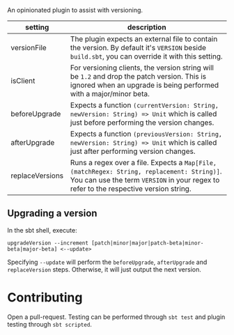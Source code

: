 An opinionated plugin to assist with versioning.

| setting    | description      |
|------------|------------------|
| versionFile | The plugin expects an external file to contain the version. By default it's `VERSION` beside `build.sbt`, you can override it with this setting. |
| isClient | For versioning clients, the version string will be `1.2` and drop the patch version. This is ignored when an upgrade is being performed with a major/minor beta. |
| beforeUpgrade | Expects a function `(currentVersion: String, newVersion: String) => Unit` which is called just before performing the version changes. |
| afterUpgrade | Expects a function `(previousVersion: String, newVersion: String) => Unit` which is called just after performing version changes. |
| replaceVersions | Runs a regex over a file. Expects a `Map[File, (matchRegex: String, replacement: String)]`. You can use the term `VERSION` in your regex to refer to the respective version string. |

## Upgrading a version

In the sbt shell, execute:

`upgradeVersion --increment [patch|minor|major|patch-beta|minor-beta|major-beta] <--update>`

Specifying `--update` will perform the `beforeUpgrade`, `afterUpgrade` and `replaceVersion` steps. Otherwise, it will just output the next version.

# Contributing

Open a pull-request. Testing can be performed through `sbt test` and plugin testing through `sbt scripted`.